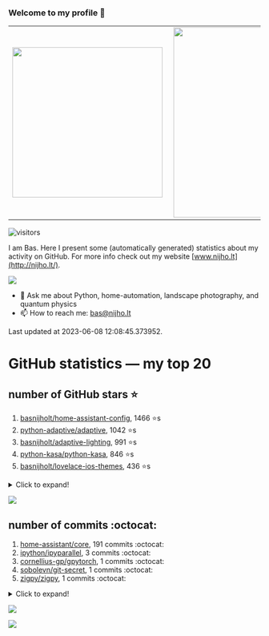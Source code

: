 ### Welcome to my profile 👋

<center>
  <table>
    <tr>
        <td><img width="300px" align="left" src="https://github-readme-stats.vercel.app/api/top-langs/?username=basnijholt&hide=TeX,Jupyter%20Notebook&layout=compact&theme=radical" /></td>
        <td><img align='right' src="https://github-readme-stats.vercel.app/api?username=basnijholt&show_icons=true&theme=radical" width="380"></td>
    </tr>
  </table>
</center>

![visitors](https://visitor-badge.glitch.me/badge?page_id=basnijholt.visitor-badge)

I am Bas. Here I present some (automatically generated) statistics about my activity on GitHub. For more info check out my website [www.nijho.lt](http://nijho.lt/).

![](https://www.nijho.lt/authors/admin/avatar_hu9e60e4b9bc120dfb6a666009f2878da6_182107_250x250_fill_q90_lanczos_center.jpg)

- 💬 Ask me about Python, home-automation, landscape photography, and quantum physics
- 📫 How to reach me: bas@nijho.lt

Last updated at 2023-06-08 12:08:45.373952.

# GitHub statistics — my top 20

## number of GitHub stars ⭐️

1. [basnijholt/home-assistant-config](https://github.com/basnijholt/home-assistant-config/), 1466 ⭐️s
2. [python-adaptive/adaptive](https://github.com/python-adaptive/adaptive/), 1042 ⭐️s
3. [basnijholt/adaptive-lighting](https://github.com/basnijholt/adaptive-lighting/), 991 ⭐️s
4. [python-kasa/python-kasa](https://github.com/python-kasa/python-kasa/), 846 ⭐️s
5. [basnijholt/lovelace-ios-themes](https://github.com/basnijholt/lovelace-ios-themes/), 436 ⭐️s
<details><summary>Click to expand!</summary>

6. [basnijholt/lovelace-ios-dark-mode-theme](https://github.com/basnijholt/lovelace-ios-dark-mode-theme/), 411 ⭐️s
7. [basnijholt/miflora](https://github.com/basnijholt/miflora/), 360 ⭐️s
8. [basnijholt/rsync-time-machine.py](https://github.com/basnijholt/rsync-time-machine.py/), 301 ⭐️s
9. [topocm/topocm_content](https://github.com/topocm/topocm_content/), 240 ⭐️s
10. [basnijholt/home-assistant-streamdeck-yaml](https://github.com/basnijholt/home-assistant-streamdeck-yaml/), 109 ⭐️s
11. [basnijholt/home-assistant-macbook-touch-bar](https://github.com/basnijholt/home-assistant-macbook-touch-bar/), 92 ⭐️s
12. [kwant-project/kwant](https://github.com/kwant-project/kwant/), 73 ⭐️s
13. [basnijholt/markdown-code-runner](https://github.com/basnijholt/markdown-code-runner/), 71 ⭐️s
14. [basnijholt/home-assistant-streamdeck-yaml-addon](https://github.com/basnijholt/home-assistant-streamdeck-yaml-addon/), 44 ⭐️s
15. [basnijholt/aiokef](https://github.com/basnijholt/aiokef/), 29 ⭐️s
16. [basnijholt/thesis-cover](https://github.com/basnijholt/thesis-cover/), 25 ⭐️s
17. [basnijholt/instacron](https://github.com/basnijholt/instacron/), 19 ⭐️s
18. [basnijholt/adaptive-scheduler](https://github.com/basnijholt/adaptive-scheduler/), 17 ⭐️s
19. [basnijholt/addon-otmonitor](https://github.com/basnijholt/addon-otmonitor/), 15 ⭐️s
20. [kwant-project/kwant-tutorial-2016](https://github.com/kwant-project/kwant-tutorial-2016/), 13 ⭐️s

</details>

![](https://github.com/basnijholt/basnijholt/raw/main/stars_over_time.png)

## number of commits :octocat:

1. [home-assistant/core](https://github.com/home-assistant/core/), 191 commits :octocat:
2. [ipython/ipyparallel](https://github.com/ipython/ipyparallel/), 3 commits :octocat:
3. [cornellius-gp/gpytorch](https://github.com/cornellius-gp/gpytorch/), 1 commits :octocat:
4. [sobolevn/git-secret](https://github.com/sobolevn/git-secret/), 1 commits :octocat:
5. [zigpy/zigpy](https://github.com/zigpy/zigpy/), 1 commits :octocat:
<details><summary>Click to expand!</summary>

6. [basnijholt/home-assistant-macbook-touch-bar](https://github.com/basnijholt/home-assistant-macbook-touch-bar/), 0 commits :octocat:
7. [jupyter-widgets/ipywidgets](https://github.com/jupyter-widgets/ipywidgets/), 0 commits :octocat:
8. [mikeshultz/ledger-eth-lib](https://github.com/mikeshultz/ledger-eth-lib/), 0 commits :octocat:
9. [conda-forge/shapely-feedstock](https://github.com/conda-forge/shapely-feedstock/), 0 commits :octocat:
10. [ct-Open-Source/tuya-convert](https://github.com/ct-Open-Source/tuya-convert/), 0 commits :octocat:
11. [kwant-project/binder](https://github.com/kwant-project/binder/), 0 commits :octocat:
12. [amccaugh/phidl](https://github.com/amccaugh/phidl/), 0 commits :octocat:
13. [basnijholt/adaptive-lighting](https://github.com/basnijholt/adaptive-lighting/), 0 commits :octocat:
14. [basnijholt/hpc05](https://github.com/basnijholt/hpc05/), 0 commits :octocat:
15. [basnijholt/calendar-of-life](https://github.com/basnijholt/calendar-of-life/), 0 commits :octocat:
16. [basnijholt/home-assistant-streamdeck-yaml-addon](https://github.com/basnijholt/home-assistant-streamdeck-yaml-addon/), 0 commits :octocat:
17. [scipy/scipy](https://github.com/scipy/scipy/), 0 commits :octocat:
18. [conda-forge/sympy-feedstock](https://github.com/conda-forge/sympy-feedstock/), 0 commits :octocat:
19. [basnijholt/test](https://github.com/basnijholt/test/), 0 commits :octocat:
20. [holoviz/panel](https://github.com/holoviz/panel/), 0 commits :octocat:

</details>

![](https://github.com/basnijholt/basnijholt/raw/main/commits_per_hour.png)

![](https://github.com/basnijholt/basnijholt/raw/main/commits_per_weekday.png)


